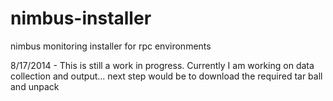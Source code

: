 nimbus-installer
================

nimbus monitoring installer for rpc environments


8/17/2014 - This is still a work in progress. Currently I am working on data collection and output... next step would be to download the required tar ball and unpack

